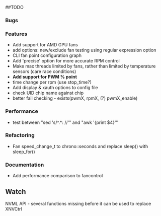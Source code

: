 ##TODO

### Bugs

### Features

- Add support for AMD GPU fans
- add options: new/exclude fan testing using regular expression option
- CLI fan point configuration graph
- Add 'precise' option for more accurate RPM control
- Make max threads limited by fans, rather than limited by temperature sensors (care race conditions)
- **Add support for PWM % point**
- time change per rpm (use stop_time?)
- Add display & xauth options to config file
- check UID chip name against chip
- better fail checking - exists(pwmX, rpmX, (?) pwmX_enable)

### Performance 

- test between "sed 's/^.*: //'" and "awk '{print $4}'"

### Refactoring

- Fan speed_change_t to chrono::seconds and replace sleep() with sleep_for()

### Documentation

- Add performance comparison to fancontrol

## Watch

NVML API - several functions missing before it can be used to replace XNVCtrl